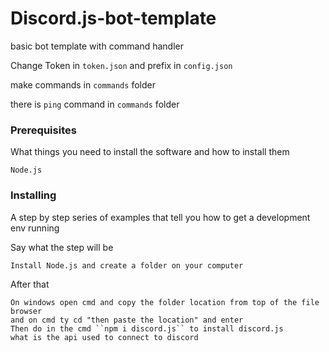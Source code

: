 # Discord.js-bot-template
basic bot template with command handler

Change Token in ``token.json`` and prefix in ``config.json``

make commands in ``commands`` folder

there is ``ping`` command in ``commands`` folder
### Prerequisites

What things you need to install the software and how to install them

```
Node.js
```
### Installing

A step by step series of examples that tell you how to get a development env running

Say what the step will be

```
Install Node.js and create a folder on your computer
```

After that

```
On windows open cmd and copy the folder location from top of the file browser
and on cmd ty cd "then paste the location" and enter
Then do in the cmd ``npm i discord.js`` to install discord.js 
what is the api used to connect to discord
```
